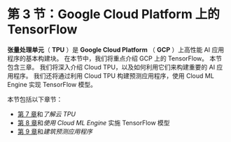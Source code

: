 # 第 3 节：Google Cloud Platform 上的 TensorFlow

**张量处理单元**（ **TPU** ）是 **Google Cloud Platform** （ **GCP** ）上高性能 AI 应用程序的基本构建块。 在本节中，我们将重点介绍 GCP 上的 TensorFlow。 本节包含三章。 我们将深入介绍 Cloud TPU，以及如何利用它们来构建重要的 AI 应用程序。 我们还将通过利用 Cloud TPU 构建预测应用程序，使用 Cloud ML Engine 实现 TensorFlow 模型。

本节包括以下章节：

*   [第 7 章](../Text/07.html)和*了解云 TPU*
*   [第 8 章](../Text/08.html)和*使用 Cloud ML Engine* 实施 TensorFlow 模型
*   [第 9 章](../Text/09.html)和*建筑预测应用程序*